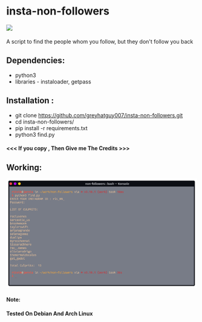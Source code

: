 # insta-non-followers
![](https://camo.githubusercontent.com/7998890254268d8ed476c9f66d3fa59d21dd354d2090036083c82af4cda2a0eb/68747470733a2f2f666f7274686562616467652e636f6d2f696d616765732f6261646765732f6275696c742d776974682d6c6f76652e737667)
<br></br>
A script to find the people whom you follow, but they don't follow you back



## Dependencies:
  - python3 
  - libraries - instaloader, getpass
  
## Installation :

* git clone https://github.com/greyhatguy007/insta-non-followers.git
* cd insta-non-followers/
* pip install -r requirements.txt
* python3 find.py

#### <<< If you copy , Then Give me The Credits >>>

## Working:

![image](https://github.com/greyhatguy007/insta-non-followers/blob/main/working.png)



#### Note:
#### Tested On Debian And Arch Linux


